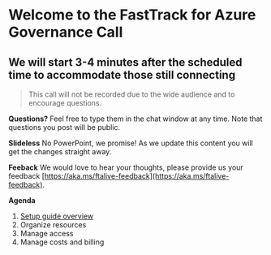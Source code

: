 # Welcome to the FastTrack for Azure Governance Call
## We will start 3-4 minutes after the scheduled time to accommodate those still connecting

> This call will not be recorded due to the wide audience and to encourage questions.

**Questions?** Feel free to type them in the chat window at any time. Note that questions you post will be public. 

**Slideless** No PowerPoint, we promise! As we update this content you will get the changes straight away.

**Feeback** We would love to hear your thoughts, please provide us your feedback [https://aka.ms/ftalive-feedback](https://aka.ms/ftalive-feedback).

**Agenda**
1. [Setup guide overview](https://ms.portal.azure.com/#blade/Microsoft_Azure_Resources/QuickstartPlaybookBlade/guideId/intro-azure-setup)
1. Organize resources
1. Manage access
1. Manage costs and billing
